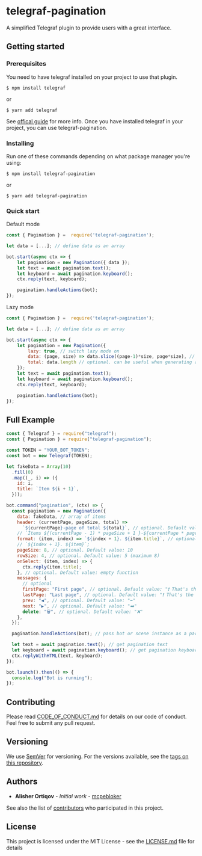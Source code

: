 # telegraf-pagination

A simplified Telegraf plugin to provide users with a great interface.

## Getting started

### Prerequisites

You need to have telegraf installed on your project to use that plugin.

```shellscript
$ npm install telegraf
```

or

```shellscript
$ yarn add telegraf
```

See [offical guide](https://github.com/telegraf/telegraf/#readme) for more info.
Once you have installed telegraf in your project, you can use telegraf-pagination.

### Installing

Run one of these commands depending on what package manager you're using:

```shellscript
$ npm install telegraf-pagination
```

or

```shellscript
$ yarn add telegraf-pagination
```

### Quick start

Default mode
```js
const { Pagination } =  require('telegraf-pagination');

let data = [...]; // define data as an array

bot.start(async ctx => {
    let pagination = new Pagination({ data });
    let text = await pagination.text();
    let keyboard = await pagination.keyboard();
    ctx.reply(text, keyboard);

    pagination.handleActions(bot);
});
```

Lazy mode
```js
const { Pagination } =  require('telegraf-pagination');

let data = [...]; // define data as an array

bot.start(async ctx => {
    let pagination = new Pagination({
        lazy: true, // switch lazy mode on
        data: (page, size) => data.slice((page-1)*size, page*size), // callback that returns items of the page. Can be asynchrous
        total: data.length // optional. can be useful when generating a header
    });
    let text = await pagination.text();
    let keyboard = await pagination.keyboard();
    ctx.reply(text, keyboard);

    pagination.handleActions(bot);
});
```

## Full Example

```js
const { Telegraf } = require("telegraf");
const { Pagination } = require("telegraf-pagination");

const TOKEN = "YOUR_BOT_TOKEN";
const bot = new Telegraf(TOKEN);

let fakeData = Array(10)
  .fill(0)
  .map((_, i) => ({
    id: i,
    title: `Item ${i + 1}`,
  }));

bot.command("pagination", (ctx) => {
  const pagination = new Pagination({
    data: fakeData, // array of items
    header: (currentPage, pageSize, total) =>
      `${currentPage}-page of total ${total}`, // optional. Default value: 👇
    // `Items ${(currentPage - 1) * pageSize + 1 }-${currentPage * pageSize <= total ? currentPage * pageSize : total} of ${total}`;
    format: (item, index) => `${index + 1}. ${item.title}`, // optional. Default value: 👇
    // `${index + 1}. ${item}`;
    pageSize: 8, // optional. Default value: 10
    rowSize: 4, // optional. Default value: 5 (maximum 8)
    onSelect: (item, index) => {
      ctx.reply(item.title);
    }, // optional. Default value: empty function
    messages: {
      // optional
      firstPage: "First page", // optional. Default value: "❗️ That's the first page"
      lastPage: "Last page", // optional. Default value: "❗️ That's the last page"
      prev: "◀️", // optional. Default value: "⬅️"
      next: "▶️", // optional. Default value: "➡️"
      delete: "🗑", // optional. Default value: "❌"
    },
  });

  pagination.handleActions(bot); // pass bot or scene instance as a parameter

  let text = await pagination.text(); // get pagination text
  let keyboard = await pagination.keyboard(); // get pagination keyboard
  ctx.replyWithHTML(text, keyboard);
});

bot.launch().then(() => {
  console.log("Bot is running");
});
```

## Contributing

Please read [CODE_OF_CONDUCT.md](CODE_OF_CONDUCT.md) for details on our code of conduct. Feel free to submit any pull request.

## Versioning

We use [SemVer](http://semver.org/) for versioning. For the versions available, see the [tags on this repository](https://github.com/mcpeblocker/telegraf-pagination/tags).

## Authors

- **Alisher Ortiqov** - _Initial work_ - [mcpebloker](https://github.com/mcpeblocker)

See also the list of [contributors](https://github.com/mcpeblocker/telegraf-pagination/contributors) who participated in this project.

## License

This project is licensed under the MIT License - see the [LICENSE.md](LICENSE.md) file for details
